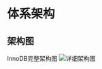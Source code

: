 # 体系架构

## 架构图

InnoDB完整架构图
![详细架构图](https://github.com/asdbex1078/MySQL/blob/master/mysql-image/%E8%AF%A6%E7%BB%86%E6%9E%B6%E6%9E%84%E5%9B%BE.jpg)